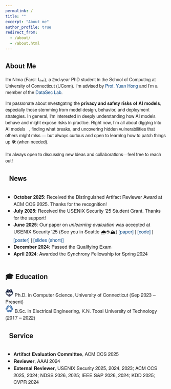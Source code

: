 ```yaml
---
permalink: /
title: ""
excerpt: "About me"
author_profile: true
redirect_from: 
  - /about/
  - /about.html
---
```

<style>
  a {
    color: #004080; /* UConn blue */
    text-decoration: none;
  }

  a:hover {
    color: #001F4D;
    text-decoration: underline;
  }
</style> 

<link href="https://fonts.googleapis.com/css2?family=Inter:wght@400;600&display=swap" rel="stylesheet">

<style>
  body {
    font-family: "Helvetica Neue", Helvetica, Arial, sans-serif;
  }
</style>


## About Me

I'm Nima (Farsi: نیما), a 2nd-year PhD student in the School of Computing at University of Connecticut (UConn). I'm advised by [Prof. Yuan Hong](https://yhongcs.github.io/) and I'm a member of the [DataSec Lab](https://yhongcs.github.io/people.html).

I'm passionate about investigating the **privacy and safety risks of AI models**, especially those stemming from model design, behavior, and deployment strategies. In general, I'm interested in deeply understanding how AI models behave and might expose risks in practice. Right now, I’m all about digging into AI models 🕵️‍♂️, finding what breaks, and uncovering hidden vulnerabilities that others might miss — but always curious and open to learning how to patch things up 🛠️ (when needed). 

I'm always open to discussing new ideas and collaborations—feel free to reach out!



## 📰 News

<div style="overflow-y: auto; max-height: 250px; padding-right: 10px; font-size: 15px;">
<ul> 
    <li><b>October 2025</b>: Received the Distinguished Artifact Reviewer Award at ACM CCS 2025. Thanks for the recognition! </li>
   <li><b>July 2025</b>: Received the USENIX Security '25 Student Grant. Thanks for the support! </li>
  
  <li><b>June 2025</b>: Our paper on <i>unlearning evaluation</i> was accepted at USENIX Security '25 (See you in Seattle 🌧️☕🏔️)
    <a href="https://www.arxiv.org/abs/2506.13009" target="_blank">[paper]</a> |
    <a href="https://github.com/datasec-lab/Ruli" target="_blank">[code]</a> |
    <a href="/files/USENIX_25_poster_Nima.pdf" target="_blank">[poster]</a> |
    <a href="/files/USENIX25_slides_draft.pdf" target="_blank">[slides (short)]</a>
  </li> 
  <li><b>December 2024</b>: Passed the Qualifying Exam </li>
  <li><b>April 2024</b>: Awarded the Synchrony Fellowship for Spring 2024 </li>
</ul>
</div>



## 🎓 Education

<img src="/images/uconn.png" width="25" height="25"> <span style="font-size:15px">Ph.D. in Computer Science, University of Connecticut (Sep 2023 – Present)</span><br>
<img src="/images/kntu.png" width="25" height="25"> <span style="font-size:15px">B.Sc. in Electrical Engineering, K.N. Toosi University of Technology (2017 – 2022)</span>



## 📄 Service
<div style="overflow-y: auto; max-height: 250px; padding-right: 10px; font-size: 15px;">
<ul>
  <li><strong>Artifact Evaluation Committee</strong>, ACM CCS 2025</li>
  <li><strong>Reviewer</strong>, AAAI 2024</li>
  <li><strong>External Reviewer</strong>, USENIX Security 2025, 2024, 2023; ACM CCS 2025, 2024; NDSS 2026, 2025; IEEE S&P 2026, 2024; KDD 2025; CVPR 2024</li>
</ul>
</div>
